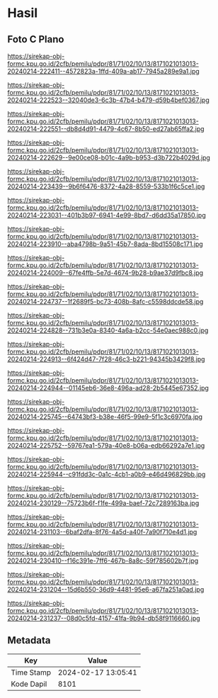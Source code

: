 # Hasil

## Foto C Plano

https://sirekap-obj-formc.kpu.go.id/2cfb/pemilu/pdpr/81/71/02/10/13/8171021013013-20240214-222411--4572823a-1ffd-409a-ab17-7945a289e9a1.jpg

https://sirekap-obj-formc.kpu.go.id/2cfb/pemilu/pdpr/81/71/02/10/13/8171021013013-20240214-222523--32040de3-6c3b-47b4-b479-d59b4bef0367.jpg

https://sirekap-obj-formc.kpu.go.id/2cfb/pemilu/pdpr/81/71/02/10/13/8171021013013-20240214-222551--db8d4d91-4479-4c67-8b50-ed27ab65ffa2.jpg

https://sirekap-obj-formc.kpu.go.id/2cfb/pemilu/pdpr/81/71/02/10/13/8171021013013-20240214-222629--9e00ce08-b01c-4a9b-b953-d3b722b4029d.jpg

https://sirekap-obj-formc.kpu.go.id/2cfb/pemilu/pdpr/81/71/02/10/13/8171021013013-20240214-223439--9b6f6476-8372-4a28-8559-533b1f6c5ce1.jpg

https://sirekap-obj-formc.kpu.go.id/2cfb/pemilu/pdpr/81/71/02/10/13/8171021013013-20240214-223031--401b3b97-6941-4e99-8bd7-d6dd35a17850.jpg

https://sirekap-obj-formc.kpu.go.id/2cfb/pemilu/pdpr/81/71/02/10/13/8171021013013-20240214-223910--aba4798b-9a51-45b7-8ada-8bd15508c171.jpg

https://sirekap-obj-formc.kpu.go.id/2cfb/pemilu/pdpr/81/71/02/10/13/8171021013013-20240214-224009--67fe4ffb-5e7d-4674-9b28-b9ae37d9fbc8.jpg

https://sirekap-obj-formc.kpu.go.id/2cfb/pemilu/pdpr/81/71/02/10/13/8171021013013-20240214-224737--1f2689f5-bc73-408b-8afc-c5598ddcde58.jpg

https://sirekap-obj-formc.kpu.go.id/2cfb/pemilu/pdpr/81/71/02/10/13/8171021013013-20240214-224828--731b3e0a-8340-4a6a-b2cc-54e0aec988c0.jpg

https://sirekap-obj-formc.kpu.go.id/2cfb/pemilu/pdpr/81/71/02/10/13/8171021013013-20240214-224913--6f424d47-7f28-46c3-b221-94345b3429f8.jpg

https://sirekap-obj-formc.kpu.go.id/2cfb/pemilu/pdpr/81/71/02/10/13/8171021013013-20240214-224944--01145eb6-36e8-496a-ad28-2b5445e67352.jpg

https://sirekap-obj-formc.kpu.go.id/2cfb/pemilu/pdpr/81/71/02/10/13/8171021013013-20240214-225745--64743bf3-b38e-46f5-99e9-5f1c3c6970fa.jpg

https://sirekap-obj-formc.kpu.go.id/2cfb/pemilu/pdpr/81/71/02/10/13/8171021013013-20240214-225752--59767ea1-579a-40e8-b06a-edb66292a7e1.jpg

https://sirekap-obj-formc.kpu.go.id/2cfb/pemilu/pdpr/81/71/02/10/13/8171021013013-20240214-225944--c91fdd3c-0a1c-4cb1-a0b9-e46d496829bb.jpg

https://sirekap-obj-formc.kpu.go.id/2cfb/pemilu/pdpr/81/71/02/10/13/8171021013013-20240214-230129--75723b6f-f1fe-499a-baef-72c7289163ba.jpg

https://sirekap-obj-formc.kpu.go.id/2cfb/pemilu/pdpr/81/71/02/10/13/8171021013013-20240214-231103--6baf2dfa-8f76-4a5d-a40f-7a90f710e4d1.jpg

https://sirekap-obj-formc.kpu.go.id/2cfb/pemilu/pdpr/81/71/02/10/13/8171021013013-20240214-230410--f16c391e-7ff6-467b-8a8c-59f785602b7f.jpg

https://sirekap-obj-formc.kpu.go.id/2cfb/pemilu/pdpr/81/71/02/10/13/8171021013013-20240214-231204--15d6b550-36d9-4481-95e6-a67fa251a0ad.jpg

https://sirekap-obj-formc.kpu.go.id/2cfb/pemilu/pdpr/81/71/02/10/13/8171021013013-20240214-231237--08d0c5fd-4157-41fa-9b94-db58f9116660.jpg


## Metadata

| Key        | Value               |
| ---------- | ------------------- |
| Time Stamp | 2024-02-17 13:05:41 |
| Kode Dapil | 8101                |



